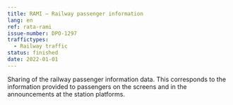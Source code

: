 ```yaml
---
title: RAMI – Railway passenger information
lang: en
ref: rata-rami
issue-number: DPO-1297
traffictypes:
  - Railway traffic
status: finished
date: 2022-01-01
---
```


Sharing of the railway passenger information data. 
This corresponds to the information provided to passengers on the screens and in the announcements at the station platforms.
